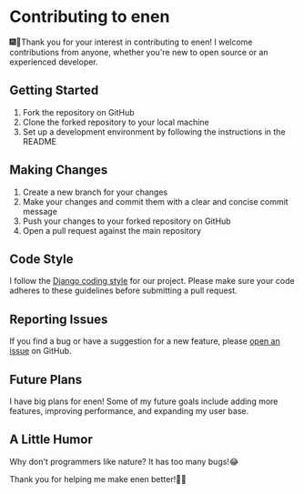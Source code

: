 # Contributing to enen

🎆🍾Thank you for your interest in contributing to enen! I welcome contributions from anyone, whether you're new to open source or an experienced developer.

## Getting Started

1. Fork the repository on GitHub
2. Clone the forked repository to your local machine
3. Set up a development environment by following the instructions in the README

## Making Changes

1. Create a new branch for your changes
2. Make your changes and commit them with a clear and concise commit message
3. Push your changes to your forked repository on GitHub
4. Open a pull request against the main repository

## Code Style

I follow the [Django coding style](https://docs.djangoproject.com/en/3.2/internals/contributing/writing-code/coding-style/) for our project. Please make sure your code adheres to these guidelines before submitting a pull request.

## Reporting Issues

If you find a bug or have a suggestion for a new feature, please [open an issue](https://github.com/yourusername/enen/issues/new) on GitHub.

## Future Plans

I have big plans for enen! Some of my future goals include adding more features, improving performance, and expanding my user base.

## A Little Humor

Why don't programmers like nature? It has too many bugs!😂

Thank you for helping me make enen better!🔧🤗

